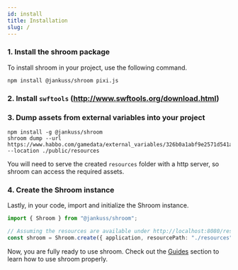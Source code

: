 ```yaml
---
id: install
title: Installation
slug: /
---
```


### 1. Install the shroom package

To install shroom in your project, use the following command.

```
npm install @jankuss/shroom pixi.js
```

### 2. Install `swftools` (http://www.swftools.org/download.html)

### 3. Dump assets from external variables into your project

```
npm install -g @jankuss/shroom
shroom dump --url https://www.habbo.com/gamedata/external_variables/326b0a1abf9e2571d541ac05e6eb3173b83bddea --location ./public/resources
```

You will need to serve the created `resources` folder with a http server, so shroom can access the required assets.

### 4. Create the Shroom instance

Lastly, in your code, import and initialize the Shroom instance.

```ts
import { Shroom } from "@jankuss/shroom";

// Assuming the resources are available under http://localhost:8080/resources
const shroom = Shroom.create({ application, resourcePath: "./resources" });
```

Now, you are fully ready to use shroom.
Check out the [Guides](create-room.md) section to learn how to use shroom properly.
